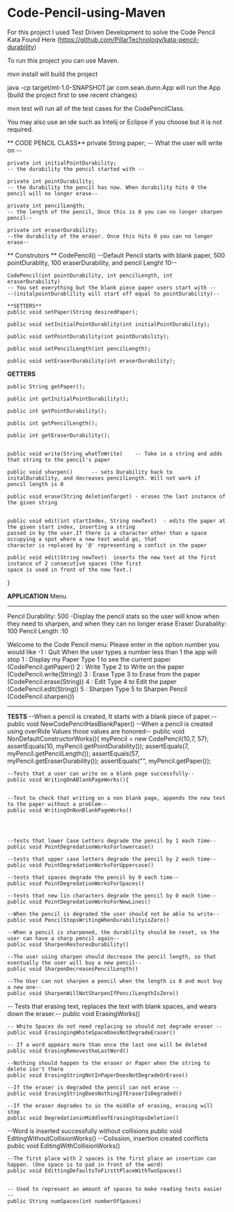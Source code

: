 # Code-Pencil-using-Maven

For this project I used Test Driven Development to solve the Code Pencil Kata Found Here (https://github.com/PillarTechnology/kata-pencil-durability)

To run this project you can use Maven.

mvn install    will build the project

java -cp target/mt-1.0-SNAPSHOT.jar com.sean.dunn.App  will run the App (build the project first to see recent changes)

mvn test will run all of the test cases for the CodePencilClass.


You may also use an ide such as Intelij or Eclipse if you choose but it is not required.





** CODE PENCIL CLASS**
    private String paper; 
    -- What the user will write on -- 
    
    private int initialPointDurability;  
    -- the durability the pencil started with -- 
    
    private int pointDurability; 
    -- the durability the pencil has now. When durability hits 0 the pencil will no longer erase-- 
    
    private int pencilLength; 
    -- the length of the pencil, Once this is 0 you can no longer sharpen pencil-- 
    
    private int eraserDurability; 
    --the durability of the eraser. Once this hits 0 you can no longer erase--

   ** Construtors **
    CodePencil() 
    --Default Pencil starts with blank paper, 500 pointDurablity, 100 eraserDurability, and pencil Lenght 10--
    
    CodePencil(int pointDurability, int pencilLength, int eraserDurability)
    -- You set everything but the blank piece paper users start with --
    --(initalpointDurablility will start off equal to pointDurability)--

    **SETTERS**
    public void setPaper(String desiredPaper);

    public void setInitialPointDurablity(int initialPointDurability);

    public void setPointDurability(int pointDurability);

    public void setPencilLength(int pencilLength);

    public void setEraserDurability(int eraserDurability);

   **GETTERS**
   
    public String getPaper();

    public int getInitialPointDurability();

    public int getPointDurability();

    public int getPencilLength();

    public int getEraserDurability();


    public void write(String whatToWrite)    -- Take in a string and adds that string to the pencil's paper

    public void sharpen()      -- sets Durability back to initalDurability, and decreases pencilLength. Will not work if
    pencil length is 0

    public void erase(String deletionTarget) - erases the last instance of the given string


    public void edit(int startIndex, String newText)  - edits the paper at the given start index, inserting a string
    passed in by the user.If there is a character other than a space  occupying a spot where a new text would go, that
    character is replaced by '@' representing a confict in the paper

    public void edit(String newText)  inserts the new text at the first instance of 2 consecutive spaces (the first
    space is used in front of the new Text.)
}


**APPLICATION**
Menu

**********************************************************************************
Pencil Durability: 500     -Display the pencil stats so the user will know when they need to sharpen,
                            and when they can no longer erase
Eraser Durabality: 100
Pencil Length    :10

Welcome to the Code Pencil menu: Please enter in the option number you would like
-1 : Quit                       When the user types a number less than 1 the app will stop
1  : Display my Paper           Type 1 to see the current paper (CodePencil.getPaper()
2  : Write                      Type 2 to Write on the paper     (CodePencil.write(String))
3  : Erase                      Type 3 to Erase from the paper  (CodePencil.erase(String))
4  : Edit                       Type 4 to Edit the paper  (CodePencil.edit(String))
5  : Sharpen                    Type 5 to Sharpen Pencil (CodePencil.sharpen())
**********************************************************************************




**TESTS**
--When a pencil is created, It starts with a blank piece of paper.--
    public void NewCodePencilHasBlankPaper()
--When a pencil is created using overRide Values those values are honored--
     public void NonDefaultConstructorWorks(){
            myPencil = new CodePencil(10,7, 57);
            assertEquals(10, myPencil.getPointDurability());
            assertEquals(7, myPencil.getPencilLength());
            assertEquals(57, myPencil.getEraserDurability());
            assertEquals("", myPencil.getPaper());
        


    --Tests that a user can write on a blank page successfully--
    public void WritingOnABlankPageWorks(){


    --Test to check that writing on a non blank page, appends the new text to the paper without a problem--
    public void WritingOnNonBlankPageWorks()




    --tests that lower Case Letters degrade the pencil by 1 each time--
    public void PointDegredationWorksForlowercase()

    --tests that upper case letters degrade the pencil by 2 each time--
    public void PointDegredationWorksForUppercase()

    --tests that spaces degrade the pencil by 0 each time--
    public void PointDegredationWorksForSpaces()

    --tests that new lin characters degrade the pencil by 0 each time--
    public void PointDegredationWorksForNewLines()

    --When the pencil is degraded the user should not be able to write--
    public void PencilStopsWritingWhenDurabilityisZero()

    --When a pencil is sharpened, the durablilty should be reset, so the user can have a sharp pencil again--
    public void SharpenRestoresDurability()

    --The user using sharpen should decrease the pencil length, so that eventually the user will buy a new pencil--
    public void SharpenDecreasesPencilLength()

    --The User can not sharpen a pencil when the length is 0 and must buy a new one--
    public void SharpenWillNotSharpenIfPencilLengthIsZero()




   -- Tests that erasing text, replaces the text with blank spaces, and wears down the eraser.--
    public void ErasingWorks()

    -- White Spaces do not need replacing so should not degrade eraser --
    public void ErasingingWhiteSpaceDoesNotDegradeEraser()

    -- If a word appears more than once the last one will be deleted
    public void ErasingRemovestheLastWord()

    --Nothing should happen to the eraser or Paper when the string to delete isn't there
    public void ErasingStringNotInPaperDoesNotDegradeOrErase()

    --If the eraser is degraded the pencil can not erase --
    public void ErasingStringDoesNothingIfEraserIsDegraded()

    --If the eraser degrades to in the middle of erasing, erasing will stop
    public void DegredationinMiddleofErasingStopsDeletion()


   --Word is inserted successfully without collisions
    public void EditingWithoutCollisionWorks()
  --Colission, insertion created conflicts
    public void EditingWithCollisionWorks()

    --The first place with 2 spaces is the first place an insertion can happen. (One space is to pad in front of the word)
    public void EdittingDefaultsToFirsttPlaceWithTwoSpaces()


    -- Used to represent an amount of spaces to make reading tests easier --
    public String numSpaces(int numberOfSpaces)
